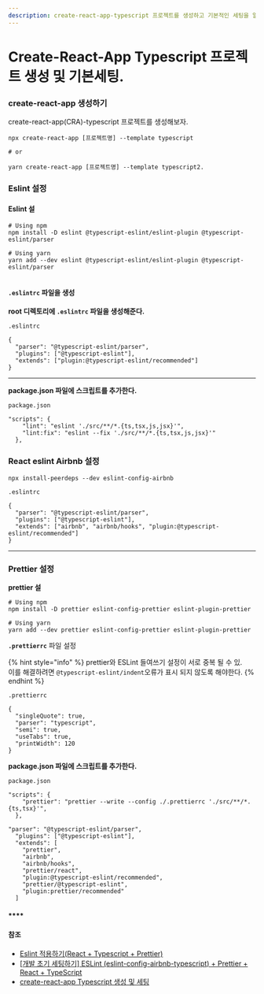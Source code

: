 ```yaml
---
description: create-react-app-typescript 프로젝트를 생성하고 기본적인 세팅을 알아보았다.
---
```


# Create-React-App Typescript 프로젝트 생성 및 기본세팅.

### create-react-app 생성하기

create-react-app(CRA)-typescript 프로젝트를 생성해보자.

```
npx create-react-app [프로젝트명] --template typescript

# or

yarn create-react-app [프로젝트명] --template typescript2.
```

### Eslint 설정 <a href="#eslint" id="eslint"></a>

#### Eslint 설

```
# Using npm
npm install -D eslint @typescript-eslint/eslint-plugin @typescript-eslint/parser

# Using yarn
yarn add --dev eslint @typescript-eslint/eslint-plugin @typescript-eslint/parser


```

#### **`.eslintrc` 파일을 생성**

**root 디렉토리에 `.eslintrc` 파일을 생성해준다.**

```
.eslintrc

{
  "parser": "@typescript-eslint/parser",
  "plugins": ["@typescript-eslint"],
  "extends": ["plugin:@typescript-eslint/recommended"]
}
```

****

**package.json 파일에 스크립트를 추가한다.**

```
package.json

"scripts": {
    "lint": "eslint './src/**/*.{ts,tsx,js,jsx}'",
    "lint:fix": "eslint --fix './src/**/*.{ts,tsx,js,jsx}'"
  },
```



### React eslint Airbnb 설정 <a href="#2-react-eslint-airbnb" id="2-react-eslint-airbnb"></a>

```
npx install-peerdeps --dev eslint-config-airbnb
```

```
.eslintrc

{
  "parser": "@typescript-eslint/parser",
  "plugins": ["@typescript-eslint"],
  "extends": ["airbnb", "airbnb/hooks", "plugin:@typescript-eslint/recommended"]
}
```

****

### **Prettier 설정**

**prettier 설**

```
# Using npm
npm install -D prettier eslint-config-prettier eslint-plugin-prettier

# Using yarn
yarn add --dev prettier eslint-config-prettier eslint-plugin-prettier
```



**`.prettierrc`** 파일 설정&#x20;

{% hint style="info" %}
prettier와 ESLint 들여쓰기 설정이 서로 중복 될 수 있.\
이를 해결하려면 `@typescript-eslint/indent`오류가 표시 되지 않도록 해야한다.
{% endhint %}

```
.prettierrc

{
  "singleQuote": true,
  "parser": "typescript",
  "semi": true,
  "useTabs": true,
  "printWidth": 120
}
```



**package.json 파일에 스크립트를 추가한다.**

```
package.json

"scripts": {
    "prettier": "prettier --write --config ./.prettierrc './src/**/*.{ts,tsx}'",
  },
```

```
"parser": "@typescript-eslint/parser",
  "plugins": ["@typescript-eslint"],
  "extends": [
    "prettier",
    "airbnb",
    "airbnb/hooks",
    "prettier/react",
    "plugin:@typescript-eslint/recommended",
    "prettier/@typescript-eslint",
    "plugin:prettier/recommended"
  ]
```

#### ****

#### **참조**

* [Eslint 적용하기(React + Typescript + Prettier)](https://flamingotiger.github.io/javascript/eslint-setup/#2-1-eslint-config-airbnb-%EB%A1%9C-%EC%84%A4%EC%B9%98%ED%95%98%EA%B8%B0)
* [\[개발 초기 세팅하기\] ESLint (eslint-config-airbnb-typescript) + Prettier + React + TypeScript](https://velog.io/@9rganizedchaos/%EA%B0%9C%EB%B0%9C-%EC%B4%88%EA%B8%B0-%EC%84%B8%ED%8C%85%ED%95%98%EA%B8%B0-ESLint-eslint-config-airbnb-typescript-Prettier-React-TypeScript)
* [create-react-app Typescript 생성 및 세팅](https://kod4284.github.io/2020/03/03/create-react-app-typescript-setting/)
